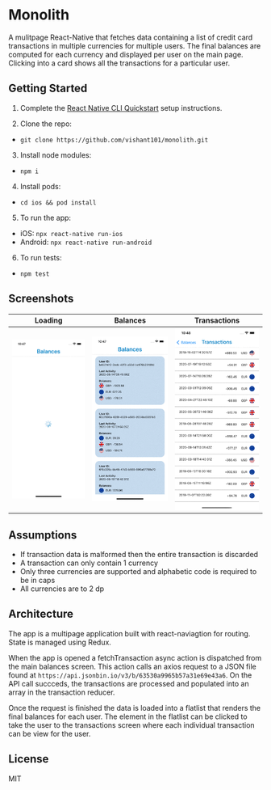 # Monolith 
A mulitpage React-Native that fetches data containing a list of credit card transactions in multiple currencies for multiple users. The final balances are computed for each currency and displayed per user on the main page. Clicking into a card shows all the transactions for a particular user.

## Getting Started
1. Complete the [React Native CLI Quickstart](https://facebook.github.io/react-native/docs/getting-started.html) setup instructions.

2. Clone the repo:
- `git clone https://github.com/vishant101/monolith.git`

3. Install node modules:
- `npm i`

4. Install pods:
- `cd ios && pod install`

5. To run the app:
- iOS: `npx react-native run-ios`
- Android: `npx react-native run-android`

6. To run tests:
- `npm test`

## Screenshots
| Loading | Balances | Transactions |
|------|---------|-----|
| ![ScreenShot](https://github.com/vishant101/monolith/blob/main/screenshots/1.gif) | ![](https://github.com/vishant101/monolith/blob/main/screenshots/2.gif) | ![](https://github.com/vishant101/monolith/blob/main/screenshots/3.gif) |


## Assumptions
- If transaction data is malformed then the entire transaction is discarded
- A transaction can only contain 1 currency
- Only three currencies are supported and alphabetic code is required to be in caps
- All currencies are to 2 dp


## Architecture
The app is a multipage application built with react-naviagtion for routing. State is managed using Redux.

When the app is opened a fetchTransaction async action is dispatched from the main balances screen. This action calls an axios request to a JSON file found at `https://api.jsonbin.io/v3/b/63530a9965b57a31e69e43a6`. On the API call succceds, the transactions are processed and populated into an array in the transaction reducer.

Once the request is finished the data is loaded into a flatlist that renders the final balances for each user. The element in the flatlist can be clicked to take the user to the transactions screen where each individual transaction can be view for the user.


## License
MIT
